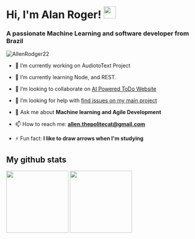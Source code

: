 <h1 align="left">Hi, I'm Alan Roger! <img src="https://raw.githubusercontent.com/MartinHeinz/MartinHeinz/master/wave.gif" width=32></img></h1>
<h3 align="left">A passionate Machine Learning and software developer from Brazil</h3>

<p align="left"> <img src="https://komarev.com/ghpvc/?username=AllenRodger22&label=Profile%20views&color=0e75b6&style=flat" alt="AllenRodger22" /> </p>

- 🔭 I’m currently working on AudiotoText Project

- 🌱 I’m currently learning Node, and REST.

- 👯 I’m looking to collaborate on [AI Powered ToDo Website](https://github.com/JoaoGabriel-Lima/notemock_website)

- 🤝 I’m looking for help with [find issues on my main project](https://github.com/AllenRodger22/AudiotoText)

- 💬 Ask me about **Machine learning and Agile Development**

- 📫 How to reach me: **allen.thepolitecat@gmail.com**

- ⚡ Fun fact: **I like to draw arrows when I'm studying**

## My github stats
<div>
<img height="165em" width: "100em" src="https://github-readme-stats.vercel.app/api?username=AllenRodger22&count_private=true&theme=github_dark&include_all_commits=true" />
<img height="165em" width: "100em" src="https://github-readme-stats.vercel.app/api/top-langs/?username=AllenRodger22&layout=compact&theme=github_dark&include_all_commits=true" />
</div>
